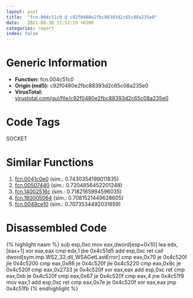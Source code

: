 ```yaml
---
layout: post
title:  "fcn.004c51c0 @ c92f0480e2fbc88393d2c65c08a235e0"
date:   2021-08-30 15:52:19 +0300
categories: report
index: false
---
```


# Generic Information
- **Function:** fcn.004c51c0
- **Origin (md5):** c92f0480e2fbc88393d2c65c08a235e0
- **VirusTotal:** [virustotal.com/gui/file/c92f0480e2fbc88393d2c65c08a235e0][virustotal_ref]

# Code Tags
<span class="tag" id="SOCKET">SOCKET</span>


# Similar Functions

1. [fcn.0041c0e0][similar_1_ref] (sim.: 0.7430354199011835)
2. [fcn.00507440][similar_2_ref] (sim.: 0.7204856452201248)
3. [fcn.14002516c][similar_3_ref] (sim.: 0.7182165994596035)
4. [fcn.180005064][similar_4_ref] (sim.: 0.7081521449628605)
5. [fcn.0049ce10][similar_5_ref] (sim.: 0.7073534492031659)


# Disassembled Code

{% highlight nasm %}
sub esp,0xc
mov eax,dword[esp+0x10]
lea edx,[eax+1]
xor eax,eax
cmp edx,1
jbe 0x4c51d5
add esp,0xc
ret 
call dword[sym.imp.WS2_32.dll_WSAGetLastError]
cmp eax,0x70
je 0x4c520f
jle 0x4c5200
cmp eax,0x86
je 0x4c520f
jle 0x4c5220
cmp eax,0x8c
je 0x4c520f
cmp eax,0x2733
je 0x4c520f
xor eax,eax
add esp,0xc
ret 
cmp eax,0xb
je 0x4c520f
cmp eax,0x67
je 0x4c520f
cmp eax,4
jne 0x4c51f9
mov eax,1
add esp,0xc
ret 
cmp eax,0x7e
je 0x4c520f
xor eax,eax
jmp 0x4c51fb
{% endhighlight %}


[similar_1_ref]: /report/fcn.0041c0e0@e2ba7f10eb234338a49853c34d7d9c56
[similar_2_ref]: /report/fcn.00507440@e2ba7f10eb234338a49853c34d7d9c56
[similar_3_ref]: /report/fcn.14002516c@3bee9e0608c478ffce0d10559aae732b
[similar_4_ref]: /report/fcn.180005064@7dc44f7522d53d03c7b1f4335f6d2a15
[similar_5_ref]: /report/fcn.0049ce10@1160595edb203a63cb2ca3ce2ff04f47
[virustotal_ref]: https://www.virustotal.com/gui/file/c92f0480e2fbc88393d2c65c08a235e0